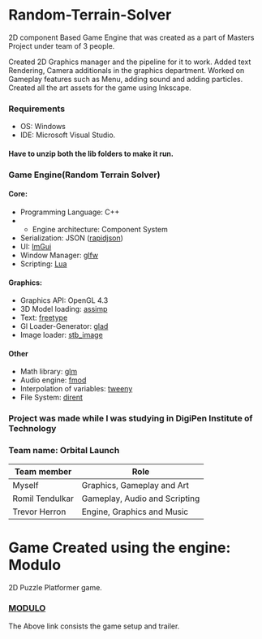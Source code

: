 # Random-Terrain-Solver
2D component Based Game Engine that was created as a part of Masters Project under team of 3 people.

Created 2D Graphics manager and the pipeline for it to work.
Added text Rendering, Camera additionals in the graphics department.
Worked on Gameplay features such as Menu, adding sound and adding particles.
Created all the art assets for the game using Inkscape.

### Requirements
  * OS: Windows
  * IDE: Microsoft Visual Studio.
#### Have to unzip both the lib folders to make it run.  
###
### Game Engine(Random Terrain Solver)
#### Core:
  * Programming Language: C++
  * * Engine architecture: Component System
  * Serialization: JSON ([rapidjson](http://rapidjson.org/))
  * UI: [ImGui](https://github.com/ocornut/imgui)
  * Window Manager: [glfw](https://www.glfw.org/)
  * Scripting: [Lua](https://github.com/ThePhD/sol2)
#### Graphics:
  * Graphics API: OpenGL 4.3
  * 3D Model loading: [assimp](http://www.assimp.org/)
  * Text: [freetype](https://www.freetype.org/)
  * Gl Loader-Generator: [glad](https://glad.dav1d.de/)
  * Image loader: [stb_image](https://github.com/nothings/stb)
#### Other
  * Math library: [glm](https://glm.g-truc.net/)
  * Audio engine: [fmod](https://www.fmod.com/)
  * Interpolation of variables: [tweeny](https://github.com/mobius3/tweeny)
  * File System: [dirent](https://github.com/tronkko/dirent)
  ###
### Project was made while I was studying in DigiPen Institute of Technology
### Team name: Orbital Launch
Team member       | Role
------------      | -----
Myself            |  Graphics, Gameplay and Art
Romil Tendulkar   | Gameplay, Audio and Scripting
Trevor Herron     |  Engine, Graphics and Music

# Game Created using the engine: Modulo
2D Puzzle Platformer game.

### [MODULO](https://drive.google.com/open?id=1ni8cLi3Cnb1-GfdBFxlCC-h-9aIEY8Xb)

The Above link consists the game setup and trailer.
